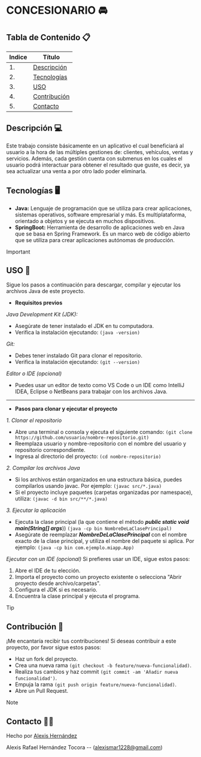 # CONCESIONARIO 🚘

## Tabla de Contenido 📋
| Indice | Título  |
|--|--|
| 1. | [Descripción](#descripción-) |
| 2. | [Tecnologías](#tecnologías-%EF%B8%8F) |
| 3. | [USO](#uso-) |
| 4. | [Contribución](#contribución-) |
| 5. | [Contacto](#contacto-) |

## Descripción 💻

Este trabajo consiste básicamente en un aplicativo el cual beneficiará al usuario a la hora de las múltiples gestiones de: clientes, vehículos, ventas y servicios. Además, cada gestión cuenta con submenus en los cuales el usuario podrá interactuar para obtener el resultado que guste, es decir, ya sea actualizar una venta a por otro lado poder eliminarla.

## Tecnologías 🖥️

- **Java:** Lenguaje de programación que se utiliza para crear aplicaciones, sistemas operativos, software empresarial y más. Es multiplataforma, orientado a objetos y se ejecuta en muchos dispositivos.
- **SpringBoot:** Herramienta de desarrollo de aplicaciones web en Java que se basa en Spring Framework. Es un marco web de código abierto que se utiliza para crear aplicaciones autónomas de producción. 

> [!IMPORTANT]
> ## USO 🔧

Sigue los pasos a continuación para descargar, compilar y ejecutar los archivos Java de este proyecto.

- **Requisitos previos**

*Java Development Kit (JDK):*
- Asegúrate de tener instalado el JDK en tu computadora.
- Verifica la instalación ejecutando:
`(java -version)`

*Git:*
- Debes tener instalado Git para clonar el repositorio.
- Verifica la instalación ejecutando:
`(git --version)`

*Editor o IDE (opcional)*
- Puedes usar un editor de texto como VS Code o un IDE como IntelliJ IDEA, Eclipse o NetBeans para trabajar con los archivos Java.

----------------------------------------------

- **Pasos para clonar y ejecutar el proyecto**

*1. Clonar el repositorio*
- Abre una terminal o consola y ejecuta el siguiente comando:
`(git clone https://github.com/usuario/nombre-repositorio.git)`
- Reemplaza usuario y nombre-repositorio con el nombre del usuario y repositorio correspondiente.
- Ingresa al directorio del proyecto:
`(cd nombre-repositorio)`

*2. Compilar los archivos Java*
- Si los archivos están organizados en una estructura básica, puedes compilarlos usando javac. Por ejemplo:
`(javac src/*.java)`
- Si el proyecto incluye paquetes (carpetas organizadas por namespace), utiliza:
`(javac -d bin src/**/*.java)`

*3. Ejecutar la aplicación*
- Ejecuta la clase principal (la que contiene el método ***public static void main(String[] args***))
`(java -cp bin NombreDeLaClasePrincipal)`
- Asegúrate de reemplazar ***NombreDeLaClasePrincipal*** con el nombre exacto de la clase principal, y utiliza el nombre del paquete si aplica. Por ejemplo:
`(java -cp bin com.ejemplo.miapp.App)`

*Ejecutar con un IDE (opcional)*
Si prefieres usar un IDE, sigue estos pasos:

1. Abre el IDE de tu elección.
2. Importa el proyecto como un proyecto existente o selecciona "Abrir proyecto desde archivo/carpetas".
3. Configura el JDK si es necesario.
4. Encuentra la clase principal y ejecuta el programa.

> [!TIP]
> ## Contribución 👥

¡Me encantaría recibir tus contribuciones! Si deseas contribuir a este proyecto, por favor sigue estos pasos:

- Haz un fork del proyecto.
- Crea una nueva rama `(git checkout -b feature/nueva-funcionalidad)`.
- Realiza tus cambios y haz commit `(git commit -am 'Añadir nueva funcionalidad')`.
- Empuja la rama `(git push origin feature/nueva-funcionalidad)`.
- Abre un Pull Request.

> [!NOTE]
> ## Contacto 🧑‍💻

Hecho por [Alexis Hernández](https://github.com/AlexisH28)

Alexis Rafael Hernández Tocora -- (alexismar1228@gmail.com)
